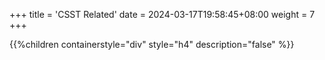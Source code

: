 +++
title = 'CSST Related'
date = 2024-03-17T19:58:45+08:00
weight = 7
+++

{{%children containerstyle="div" style="h4" description="false" %}}